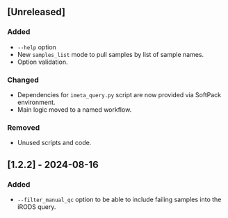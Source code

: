 ## [Unreleased]
### Added
- `--help` option
- New `samples_list` mode to pull samples by list of sample names.
- Option validation.

### Changed
- Dependencies for `imeta_query.py` script are now provided via SoftPack environment.
- Main logic moved to a named workflow.

### Removed
- Unused scripts and code.

## [1.2.2] - 2024-08-16
### Added
- `--filter_manual_qc` option to be able to include failing samples into the iRODS query.
